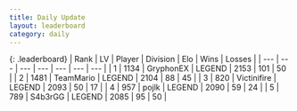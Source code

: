 ```yaml
---
title: Daily Update
layout: leaderboard
category: daily
---
```


{: .leaderboard}
| Rank | LV | Player | Division | Elo | Wins | Losses |
| --- | --- | --- | --- | --- | --- | --- |
| <span data-change="1">1</span> | 1134 | <span title="ID: 315148">GryphonEX</span> | LEGEND | <span data-change="56">2153</span> | <span data-change="17">101</span> | <span data-change="4">50</span> |
| <span data-change="5">2</span> | 1481 | <span title="ID: 164871">TeamMario</span> | LEGEND | <span data-change="66">2104</span> | <span data-change="31">88</span> | <span data-change="15">45</span> |
| <span data-change="1">3</span> | 820 | <span title="ID: 112242">Victinifire</span> | LEGEND | <span data-change="30">2093</span> | <span data-change="7">50</span> | <span data-change="1">17</span> |
| <span data-change="-3">4</span> | 957 | <span title="ID: 4783">pojlk</span> | LEGEND | <span data-change="-18">2090</span> | <span data-change="5">59</span> | <span data-change="5">24</span> |
| <span data-change="-2">5</span> | 789 | <span title="ID: 166888">S4b3rGG</span> | LEGEND | <span data-change="1">2085</span> | <span data-change="7">95</span> | <span data-change="4">50</span> |